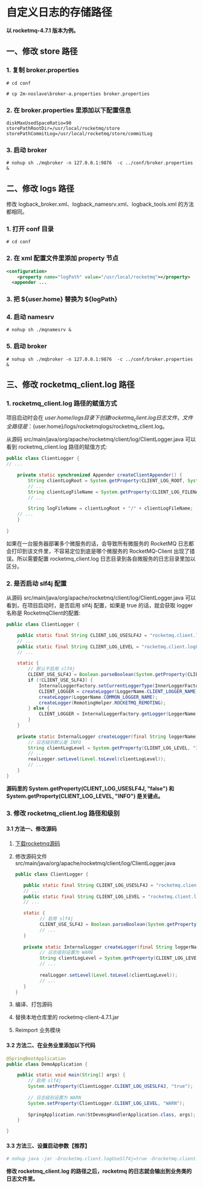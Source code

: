 # 自定义日志的存储路径

**以 rocketmq-4.7.1 版本为例。**

## 一、修改 store 路径
### 1. 复制 broker.properties
```
# cd conf

# cp 2m-noslave\broker-a.properties broker.properties
```

### 2. 在 broker.properties 里添加以下配置信息
```
diskMaxUsedSpaceRatio=90
storePathRootDir=/usr/local/rocketmq/store
storePathCommitLog=/usr/local/rocketmq/store/commitLog
```

### 3. 启动 broker
```
# nohup sh ./mqbroker -n 127.0.0.1:9876  -c ../conf/broker.properties &
```

## 二、修改 logs 路径
修改 logback_broker.xml、logback_namesrv.xml、logback_tools.xml 的方法都相同。

### 1. 打开 conf 目录
```
# cd conf
```

### 2. 在 xml 配置文件里添加 property 节点
```xml
<configuration>
	<property name="logPath" value="/usr/local/rocketmq"></property>
  <appender ...
```

### 3. 把 ${user.home} 替换为 ${logPath}

### 4. 启动 namesrv
```
# nohup sh ./mqnamesrv &
```

### 5. 启动 broker
```
# nohup sh ./mqbroker -n 127.0.0.1:9876  -c ../conf/broker.properties &
```

## 三、修改 rocketmq_client.log 路径
### 1. rocketmq_client.log 路径的赋值方式
项目启动时会在 ${user.home}/logs 目录下创建 rocketmq_client.log 日志文件，文件全路径是：${user.home}/logs/rocketmqlogs/rocketmq_client.log。

从源码 src/main/java/org/apache/rocketmq/client/log/ClientLogger.java 可以看到 rocketmq_client.log 路径的赋值方式:

```java
public class ClientLogger {
// ...

    private static synchronized Appender createClientAppender() {
        String clientLogRoot = System.getProperty(CLIENT_LOG_ROOT, System.getProperty("user.home") + "/logs/rocketmqlogs");
        // ...
        String clientLogFileName = System.getProperty(CLIENT_LOG_FILENAME, "rocketmq_client.log");
        // ...

        String logFileName = clientLogRoot + "/" + clientLogFileName;
	// ...
    }
    
}
```

如果在一台服务器部署多个微服务的话，会导致所有微服务的 RocketMQ 日志都会打印到该文件里，不容易定位到底是哪个微服务的 RocketMQ-Client 出现了错误。所以需要配置 rocketmq_client.log 日志目录到各自微服务的日志目录里加以区分。

### 2. 是否启动 slf4j 配置
从源码 src/main/java/org/apache/rocketmq/client/log/ClientLogger.java 可以看到，在项目启动时，是否启用 slf4j 配置，如果是 true 的话，就会获取 logger 名称是 RocketmqClient的配置:

```java
public class ClientLogger {

    public static final String CLIENT_LOG_USESLF4J = "rocketmq.client.logUseSlf4j";
    // ...
    public static final String CLIENT_LOG_LEVEL = "rocketmq.client.logLevel";
    // ...

    static {
        // 默认不启用 slf4j
        CLIENT_USE_SLF4J = Boolean.parseBoolean(System.getProperty(CLIENT_LOG_USESLF4J, "false"));
        if (!CLIENT_USE_SLF4J) {
            InternalLoggerFactory.setCurrentLoggerType(InnerLoggerFactory.LOGGER_INNER);
            CLIENT_LOGGER = createLogger(LoggerName.CLIENT_LOGGER_NAME);
            createLogger(LoggerName.COMMON_LOGGER_NAME);
            createLogger(RemotingHelper.ROCKETMQ_REMOTING);
        } else {
            CLIENT_LOGGER = InternalLoggerFactory.getLogger(LoggerName.CLIENT_LOGGER_NAME);
        }
    }
    
    private static InternalLogger createLogger(final String loggerName) {
        // 日志级别默认是 INFO
        String clientLogLevel = System.getProperty(CLIENT_LOG_LEVEL, "INFO");
        // ...
        realLogger.setLevel(Level.toLevel(clientLogLevel));
        // ...
    }
}
```

**源码里的 System.getProperty(CLIENT_LOG_USESLF4J, "false") 和 System.getProperty(CLIENT_LOG_LEVEL, "INFO") 是关键点。**

### 3. 修改 rocketmq_client.log 路径和级别
#### 3.1 方法一、修改源码
1. [下载rocketmq源码](https://github.com/apache/rocketmq/ 'rocketmq')

2. 修改源码文件 src/main/java/org/apache/rocketmq/client/log/ClientLogger.java
   ```java
   public class ClientLogger {
   
      public static final String CLIENT_LOG_USESLF4J = "rocketmq.client.logUseSlf4j";
      // ...
      public static final String CLIENT_LOG_LEVEL = "rocketmq.client.logLevel";
      // ...

      static {
            // 启用 slf4j
            CLIENT_USE_SLF4J = Boolean.parseBoolean(System.getProperty(CLIENT_LOG_USESLF4J, "true"));
            // ...
      }
	 
      private static InternalLogger createLogger(final String loggerName) {
            // 日志级别设置为 WARN
            String clientLogLevel = System.getProperty(CLIENT_LOG_LEVEL, "WARN");
            // ...
            
            realLogger.setLevel(Level.toLevel(clientLogLevel));
            // ...
      }
   }
   ```

3. 编译、打包源码

4. 替换本地仓库里的 rocketmq-client-4.7.1.jar

5. Reimport 业务模块

#### 3.2 方法二、在业务业里添加以下代码
```java
@SpringBootApplication
public class DemoApplication {

    public static void main(String[] args) {
        // 启用 slf4j
        System.setProperty(ClientLogger.CLIENT_LOG_USESLF4J, "true");
	
        // 日志级别设置为 WARN
        System.setProperty(ClientLogger.CLIENT_LOG_LEVEL, "WARN");
	
        SpringApplication.run(StDevmsgHandlerApplication.class, args);
    }

}
```

#### 3.3 方法三、设置启动参数【推荐】
```bash
# nohup java -jar -Drocketmq.client.logUseSlf4j=true -Drocketmq.client.logLevel=WARN -XX:+HeapDumpOnOutOfMemoryError -Xmx256m -Xms256m ./demo-1.0.0.jar &
```

**修改 rocketmq_client.log 的路径之后，rocketmq 的日志就会输出到业务类的日志文件里。**
